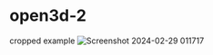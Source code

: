 # open3d-2
cropped example
![Screenshot 2024-02-29 011717](https://github.com/6310682767/open3d-2/assets/69779425/1e40f903-3dca-4631-be33-f23f283af1a8)
